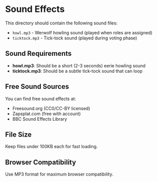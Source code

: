 # Sound Effects

This directory should contain the following sound files:

- `howl.mp3` - Werwolf howling sound (played when roles are assigned)
- `ticktock.mp3` - Tick-tock sound (played during voting phase)

## Sound Requirements

- **howl.mp3**: Should be a short (2-3 seconds) eerie howling sound
- **ticktock.mp3**: Should be a subtle tick-tock sound that can loop

## Free Sound Sources

You can find free sound effects at:
- Freesound.org (CC0/CC-BY licensed)
- Zapsplat.com (free with account)
- BBC Sound Effects Library

## File Size

Keep files under 100KB each for fast loading.

## Browser Compatibility

Use MP3 format for maximum browser compatibility.
